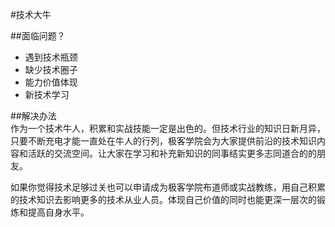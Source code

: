 #技术大牛

##面临问题？
  - 遇到技术瓶颈<br>
  - 缺少技术圈子<br>
  - 能力价值体现<br>
  - 新技术学习<br>

##解决办法<br>
作为一个技术牛人，积累和实战技能一定是出色的。但技术行业的知识日新月异，只要不断充电才能一直处在牛人的行列，极客学院会为大家提供前沿的技术知识内容和活跃的交流空间。让大家在学习和补充新知识的同事结实更多志同道合的的朋友。<br>

如果你觉得技术足够过关也可以申请成为极客学院布道师或实战教练，用自己积累的技术知识去影响更多的技术从业人员。体现自己价值的同时也能更深一层次的锻炼和提高自身水平。
